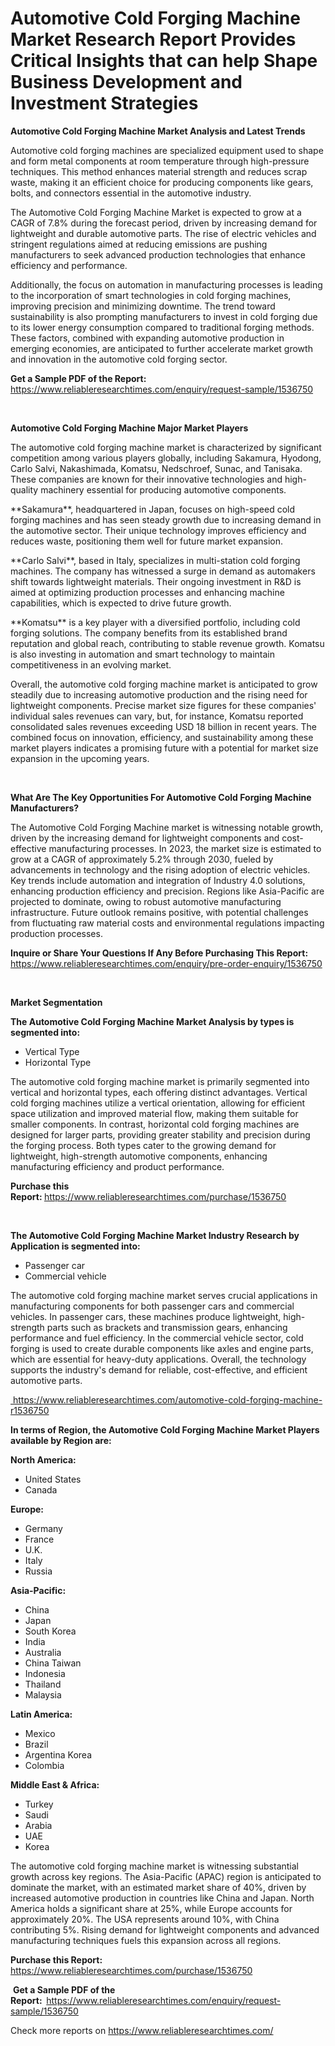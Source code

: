 <p><h1>Automotive Cold Forging Machine Market Research Report Provides Critical Insights that can help Shape Business Development and Investment Strategies</h1></p><p><strong>Automotive Cold Forging Machine Market Analysis and Latest Trends</strong></p>
<p><p>Automotive cold forging machines are specialized equipment used to shape and form metal components at room temperature through high-pressure techniques. This method enhances material strength and reduces scrap waste, making it an efficient choice for producing components like gears, bolts, and connectors essential in the automotive industry. </p><p>The Automotive Cold Forging Machine Market is expected to grow at a CAGR of 7.8% during the forecast period, driven by increasing demand for lightweight and durable automotive parts. The rise of electric vehicles and stringent regulations aimed at reducing emissions are pushing manufacturers to seek advanced production technologies that enhance efficiency and performance. </p><p>Additionally, the focus on automation in manufacturing processes is leading to the incorporation of smart technologies in cold forging machines, improving precision and minimizing downtime. The trend toward sustainability is also prompting manufacturers to invest in cold forging due to its lower energy consumption compared to traditional forging methods. These factors, combined with expanding automotive production in emerging economies, are anticipated to further accelerate market growth and innovation in the automotive cold forging sector.</p></p>
<p><strong>Get a Sample PDF of the Report:&nbsp;</strong> <a href="https://www.reliableresearchtimes.com/enquiry/request-sample/1536750?utm_campaign=1420&utm_medium=2&utm_source=Github&utm_content=ia&utm_term=27022025&utm_id=automotive-cold-forging-machine">https://www.reliableresearchtimes.com/enquiry/request-sample/1536750</a></p>
<p>&nbsp;</p>
<p><strong>Automotive Cold Forging Machine Major Market Players</strong></p>
<p><p>The automotive cold forging machine market is characterized by significant competition among various players globally, including Sakamura, Hyodong, Carlo Salvi, Nakashimada, Komatsu, Nedschroef, Sunac, and Tanisaka. These companies are known for their innovative technologies and high-quality machinery essential for producing automotive components.</p><p>**Sakamura**, headquartered in Japan, focuses on high-speed cold forging machines and has seen steady growth due to increasing demand in the automotive sector. Their unique technology improves efficiency and reduces waste, positioning them well for future market expansion.</p><p>**Carlo Salvi**, based in Italy, specializes in multi-station cold forging machines. The company has witnessed a surge in demand as automakers shift towards lightweight materials. Their ongoing investment in R&D is aimed at optimizing production processes and enhancing machine capabilities, which is expected to drive future growth.</p><p>**Komatsu** is a key player with a diversified portfolio, including cold forging solutions. The company benefits from its established brand reputation and global reach, contributing to stable revenue growth. Komatsu is also investing in automation and smart technology to maintain competitiveness in an evolving market.</p><p>Overall, the automotive cold forging machine market is anticipated to grow steadily due to increasing automotive production and the rising need for lightweight components. Precise market size figures for these companies' individual sales revenues can vary, but, for instance, Komatsu reported consolidated sales revenues exceeding USD 18 billion in recent years. The combined focus on innovation, efficiency, and sustainability among these market players indicates a promising future with a potential for market size expansion in the upcoming years.</p></p>
<p>&nbsp;</p>
<p><strong>What Are The Key Opportunities For Automotive Cold Forging Machine Manufacturers?</strong></p>
<p><p>The Automotive Cold Forging Machine market is witnessing notable growth, driven by the increasing demand for lightweight components and cost-effective manufacturing processes. In 2023, the market size is estimated to grow at a CAGR of approximately 5.2% through 2030, fueled by advancements in technology and the rising adoption of electric vehicles. Key trends include automation and integration of Industry 4.0 solutions, enhancing production efficiency and precision. Regions like Asia-Pacific are projected to dominate, owing to robust automotive manufacturing infrastructure. Future outlook remains positive, with potential challenges from fluctuating raw material costs and environmental regulations impacting production processes.</p></p>
<p><strong>Inquire or Share Your Questions If Any Before Purchasing This Report:</strong> <a href="https://www.reliableresearchtimes.com/enquiry/pre-order-enquiry/1536750?utm_campaign=1420&utm_medium=2&utm_source=Github&utm_content=ia&utm_term=27022025&utm_id=automotive-cold-forging-machine">https://www.reliableresearchtimes.com/enquiry/pre-order-enquiry/1536750</a></p>
<p>&nbsp;</p>
<p><strong>Market Segmentation</strong></p>
<p><strong>The Automotive Cold Forging Machine Market Analysis by types is segmented into:</strong></p>
<p><ul><li>Vertical Type</li><li>Horizontal Type</li></ul></p>
<p><p>The automotive cold forging machine market is primarily segmented into vertical and horizontal types, each offering distinct advantages. Vertical cold forging machines utilize a vertical orientation, allowing for efficient space utilization and improved material flow, making them suitable for smaller components. In contrast, horizontal cold forging machines are designed for larger parts, providing greater stability and precision during the forging process. Both types cater to the growing demand for lightweight, high-strength automotive components, enhancing manufacturing efficiency and product performance.</p></p>
<p><strong>Purchase this Report:&nbsp;</strong><a href="https://www.reliableresearchtimes.com/purchase/1536750?utm_campaign=1420&utm_medium=2&utm_source=Github&utm_content=ia&utm_term=27022025&utm_id=automotive-cold-forging-machine">https://www.reliableresearchtimes.com/purchase/1536750</a></p>
<p>&nbsp;</p>
<p><strong>The Automotive Cold Forging Machine Market Industry Research by Application is segmented into:</strong></p>
<p><ul><li>Passenger car</li><li>Commercial vehicle</li></ul></p>
<p><p>The automotive cold forging machine market serves crucial applications in manufacturing components for both passenger cars and commercial vehicles. In passenger cars, these machines produce lightweight, high-strength parts such as brackets and transmission gears, enhancing performance and fuel efficiency. In the commercial vehicle sector, cold forging is used to create durable components like axles and engine parts, which are essential for heavy-duty applications. Overall, the technology supports the industry's demand for reliable, cost-effective, and efficient automotive parts.</p></p>
<p><a href="https://www.reliableresearchtimes.com/automotive-cold-forging-machine-r1536750?utm_campaign=1420&utm_medium=2&utm_source=Github&utm_content=ia&utm_term=27022025&utm_id=automotive-cold-forging-machine">&nbsp;https://www.reliableresearchtimes.com/automotive-cold-forging-machine-r1536750</a></p>
<p><strong>In terms of Region, the Automotive Cold Forging Machine Market Players available by Region are:</strong></p>
<p>
    <p> <strong> North America: </strong>
        <ul>
            <li>United States</li>
            <li>Canada</li>
        </ul>
        </p> 
    <p> <strong> Europe: </strong>
        <ul>
            <li>Germany</li>
            <li>France</li>
            <li>U.K.</li>
            <li>Italy</li>
            <li>Russia</li>
        </ul>
        </p> 
    <p> <strong> Asia-Pacific: </strong>
        <ul>
            <li>China</li>
            <li>Japan</li>
            <li>South Korea</li>
            <li>India</li>
            <li>Australia</li>
            <li>China Taiwan</li>
            <li>Indonesia</li>
            <li>Thailand</li>
            <li>Malaysia</li>
        </ul>
        </p> 
    <p> <strong> Latin America: </strong>
        <ul>
            <li>Mexico</li>
            <li>Brazil</li>
            <li>Argentina Korea</li>
            <li>Colombia</li>
        </ul>
        </p> 
    <p> <strong> Middle East & Africa: </strong>
        <ul>
            <li>Turkey</li>
            <li>Saudi</li>
            <li>Arabia</li>
            <li>UAE</li>
            <li>Korea</li>
        </ul>
    </p>
    </p>
<p><p>The automotive cold forging machine market is witnessing substantial growth across key regions. The Asia-Pacific (APAC) region is anticipated to dominate the market, with an estimated market share of 40%, driven by increased automotive production in countries like China and Japan. North America holds a significant share at 25%, while Europe accounts for approximately 20%. The USA represents around 10%, with China contributing 5%. Rising demand for lightweight components and advanced manufacturing techniques fuels this expansion across all regions.</p></p>
<p><strong>Purchase this Report: </strong><a href="https://www.reliableresearchtimes.com/purchase/1536750?utm_campaign=1420&utm_medium=2&utm_source=Github&utm_content=ia&utm_term=27022025&utm_id=automotive-cold-forging-machine">https://www.reliableresearchtimes.com/purchase/1536750</a></p>
<p>&nbsp;<strong>Get a Sample PDF of the Report:&nbsp;&nbsp;</strong><a href="https://www.reliableresearchtimes.com/enquiry/request-sample/1536750?utm_campaign=1420&utm_medium=2&utm_source=Github&utm_content=ia&utm_term=27022025&utm_id=automotive-cold-forging-machine">https://www.reliableresearchtimes.com/enquiry/request-sample/1536750</a></p>
<p><strong></strong></p>
<p>Check more reports on <a href="https://www.reliableresearchtimes.com/?utm_campaign=1420&utm_medium=2&utm_source=Github&utm_content=ia&utm_term=27022025&utm_id=automotive-cold-forging-machine">https://www.reliableresearchtimes.com/</a></p>